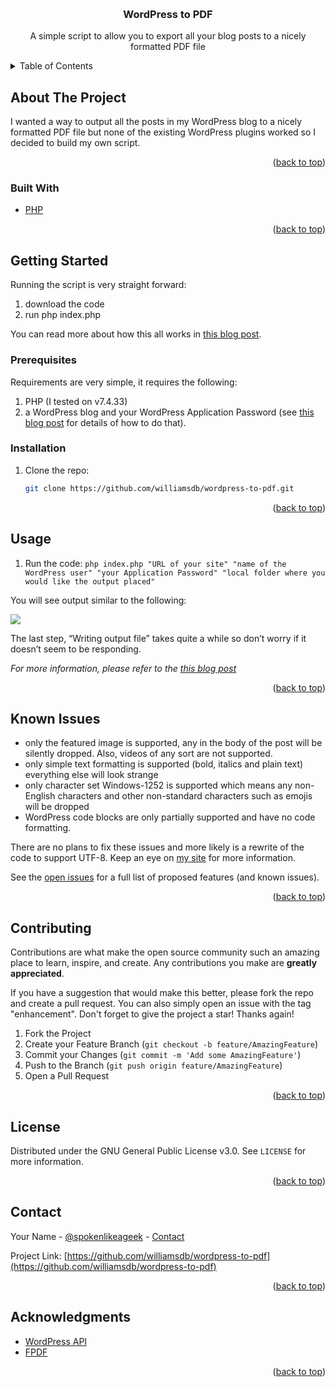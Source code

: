 <a name="readme-top"></a>


<!-- PROJECT LOGO -->
<br />
<div align="center">

<h3 align="center">WordPress to PDF</h3>

  <p align="center">
    A simple script to allow you to export all your blog posts to a nicely formatted PDF file
    <br />
  </p>
</div>



<!-- TABLE OF CONTENTS -->
<details>
  <summary>Table of Contents</summary>
  <ol>
    <li>
      <a href="#about-the-project">About The Project</a>
      <ul>
        <li><a href="#built-with">Built With</a></li>
      </ul>
    </li>
    <li>
      <a href="#getting-started">Getting Started</a>
      <ul>
        <li><a href="#prerequisites">Prerequisites</a></li>
        <li><a href="#installation">Installation</a></li>
      </ul>
    </li>
    <li><a href="#usage">Usage</a></li>
    <li><a href="#roadmap">Roadmap</a></li>
    <li><a href="#contributing">Contributing</a></li>
    <li><a href="#license">License</a></li>
    <li><a href="#contact">Contact</a></li>
    <li><a href="#acknowledgments">Acknowledgments</a></li>
  </ol>
</details>



<!-- ABOUT THE PROJECT -->
## About The Project

I wanted a way to output all the posts in my WordPress blog to a nicely formatted PDF file but none of the existing WordPress plugins worked so I decided to build my own script.

<p align="right">(<a href="#readme-top">back to top</a>)</p>



### Built With

* [PHP](https://php.net)

<p align="right">(<a href="#readme-top">back to top</a>)</p>



<!-- GETTING STARTED -->
## Getting Started

Running the script is very straight forward:

1. download the code
3. run php index.php

You can read more about how this all works in [this blog post](https://www.spokenlikeageek.com/2023/08/02/exporting-all-wordpress-posts-to-pdf/).

### Prerequisites

Requirements are very simple, it requires the following:

1. PHP (I tested on v7.4.33)
2. a WordPress blog and your WordPress Application Password (see [this blog post](https://www.spokenlikeageek.com/2023/08/02/exporting-all-wordpress-posts-to-pdf/) for details of how to do that).

### Installation

1. Clone the repo:
   ```sh
   git clone https://github.com/williamsdb/wordpress-to-pdf.git
   ```

<p align="right">(<a href="#readme-top">back to top</a>)</p>



<!-- USAGE EXAMPLES -->
## Usage

1. Run the code:
```php index.php "URL of your site" "name of the WordPress user" "your Application Password" "local folder where you would like the output placed"``` 

You will see output similar to the following:

![](https://www.spokenlikeageek.com/wp-content/uploads/2023/07/conf.d-%E2%80%94-zsh-%E2%80%94-127%C3%9729-2023-07-27-19-11-36-1.png?w=1240&ssl=1)

The last step, “Writing output file” takes quite a while so don’t worry if it doesn’t seem to be responding.

_For more information, please refer to the [this blog post](https://www.spokenlikeageek.com/2023/08/06/creating-a-word-cloud-from-your-day-one-entries/)_

<p align="right">(<a href="#readme-top">back to top</a>)</p>



<!-- ROADMAP -->
## Known Issues

- only the featured image is supported, any in the body of the post will be silently dropped. Also, videos of any sort are not supported.
- only simple text formatting is supported (bold, italics and plain text) everything else will look strange
- only character set Windows-1252 is supported which means any non-English characters and other non-standard characters such as emojis will be dropped
- WordPress code blocks are only partially supported and have no code formatting.

There are no plans to fix these issues and more likely is a rewrite of the code to support UTF-8. Keep an eye on [my site](https://spokenlikeageek.com) for more information.

See the [open issues](https://github.com/williamsdb/wordpress-to-pdf/issues) for a full list of proposed features (and known issues).

<p align="right">(<a href="#readme-top">back to top</a>)</p>



<!-- CONTRIBUTING -->
## Contributing

Contributions are what make the open source community such an amazing place to learn, inspire, and create. Any contributions you make are **greatly appreciated**.

If you have a suggestion that would make this better, please fork the repo and create a pull request. You can also simply open an issue with the tag "enhancement".
Don't forget to give the project a star! Thanks again!

1. Fork the Project
2. Create your Feature Branch (`git checkout -b feature/AmazingFeature`)
3. Commit your Changes (`git commit -m 'Add some AmazingFeature'`)
4. Push to the Branch (`git push origin feature/AmazingFeature`)
5. Open a Pull Request

<p align="right">(<a href="#readme-top">back to top</a>)</p>



<!-- LICENSE -->
## License

Distributed under the GNU General Public License v3.0. See `LICENSE` for more information.

<p align="right">(<a href="#readme-top">back to top</a>)</p>



<!-- CONTACT -->
## Contact

Your Name - [@spokenlikeageek](https://twitter.com/spokenlikeageek) - [Contact](https://www.spokenlikeageek.com/contact/)

Project Link: [https://github.com/williamsdb/wordpress-to-pdf](https://github.com/williamsdb/wordpress-to-pdf)

<p align="right">(<a href="#readme-top">back to top</a>)</p>



<!-- ACKNOWLEDGMENTS -->
## Acknowledgments

* [WordPress API](https://developer.wordpress.org/rest-api/)
* [FPDF](http://www.fpdf.org/)

<p align="right">(<a href="#readme-top">back to top</a>)</p>



<!-- MARKDOWN LINKS & IMAGES -->
<!-- https://www.markdownguide.org/basic-syntax/#reference-style-links -->
[contributors-shield]: https://img.shields.io/github/contributors/github_username/repo_name.svg?style=for-the-badge
[contributors-url]: https://github.com/github_username/repo_name/graphs/contributors
[forks-shield]: https://img.shields.io/github/forks/github_username/repo_name.svg?style=for-the-badge
[forks-url]: https://github.com/github_username/repo_name/network/members
[stars-shield]: https://img.shields.io/github/stars/github_username/repo_name.svg?style=for-the-badge
[stars-url]: https://github.com/github_username/repo_name/stargazers
[issues-shield]: https://img.shields.io/github/issues/github_username/repo_name.svg?style=for-the-badge
[issues-url]: https://github.com/github_username/repo_name/issues
[license-shield]: https://img.shields.io/github/license/github_username/repo_name.svg?style=for-the-badge
[license-url]: https://github.com/github_username/repo_name/blob/master/LICENSE.txt
[linkedin-shield]: https://img.shields.io/badge/-LinkedIn-black.svg?style=for-the-badge&logo=linkedin&colorB=555
[linkedin-url]: https://linkedin.com/in/linkedin_username
[product-screenshot]: images/screenshot.png
[Next.js]: https://img.shields.io/badge/next.js-000000?style=for-the-badge&logo=nextdotjs&logoColor=white
[Next-url]: https://nextjs.org/
[React.js]: https://img.shields.io/badge/React-20232A?style=for-the-badge&logo=react&logoColor=61DAFB
[React-url]: https://reactjs.org/
[Vue.js]: https://img.shields.io/badge/Vue.js-35495E?style=for-the-badge&logo=vuedotjs&logoColor=4FC08D
[Vue-url]: https://vuejs.org/
[Angular.io]: https://img.shields.io/badge/Angular-DD0031?style=for-the-badge&logo=angular&logoColor=white
[Angular-url]: https://angular.io/
[Svelte.dev]: https://img.shields.io/badge/Svelte-4A4A55?style=for-the-badge&logo=svelte&logoColor=FF3E00
[Svelte-url]: https://svelte.dev/
[Laravel.com]: https://img.shields.io/badge/Laravel-FF2D20?style=for-the-badge&logo=laravel&logoColor=white
[Laravel-url]: https://laravel.com
[Bootstrap.com]: https://img.shields.io/badge/Bootstrap-563D7C?style=for-the-badge&logo=bootstrap&logoColor=white
[Bootstrap-url]: https://getbootstrap.com
[JQuery.com]: https://img.shields.io/badge/jQuery-0769AD?style=for-the-badge&logo=jquery&logoColor=white
[JQuery-url]: https://jquery.com 
